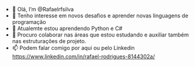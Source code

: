 - 👋 Olá, I’m @Rafaelrfsilva
- 👀 Tenho interesse em novos desafios e aprender novas linguagens de programação
- 🌱 Atualemte estou aprendendo Python e C#
- 💞️ Procuro colaborar nas áreas que estou estudando e auxiliar também nas estruturações de projeto.
- 📫 Podem falar comigo por aqui ou pelo Linkedin https://www.linkedin.com/in/rafael-rodrigues-8144302a/
  

<!---
Rafaelrfsilva/Rafaelrfsilva is a ✨ special ✨ repository because its `README.md` (this file) appears on your GitHub profile.
You can click the Preview link to take a look at your changes.
--->
